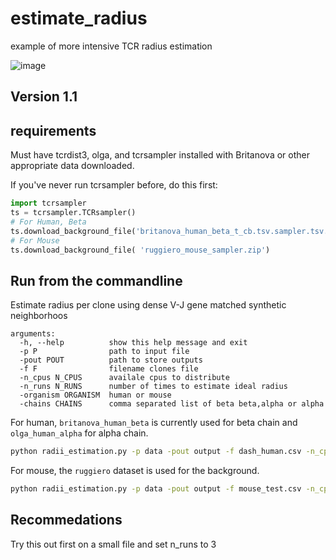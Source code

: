 # estimate_radius

example of more intensive TCR radius estimation 

![image](https://user-images.githubusercontent.com/46639063/160673001-debde1b6-8a68-4194-a143-609f38a1b583.png)


## Version 1.1

## requirements 

Must have tcrdist3, olga, and tcrsampler installed with Britanova or other appropriate data downloaded.

If you've never run tcrsampler before, do this first:

```python
import tcrsampler 
ts = tcrsampler.TCRsampler()
# For Human, Beta 
ts.download_background_file('britanova_human_beta_t_cb.tsv.sampler.tsv.zip')
# For Mouse
ts.download_background_file( 'ruggiero_mouse_sampler.zip')
```

## Run from the commandline

Estimate radius per clone using dense V-J gene matched synthetic neighborhoos

```
arguments:
  -h, --help          show this help message and exit
  -p P                path to input file
  -pout POUT          path to store outputs
  -f F                filename clones file
  -n_cpus N_CPUS      availale cpus to distribute
  -n_runs N_RUNS      number of times to estimate ideal radius
  -organism ORGANISM  human or mouse
  -chains CHAINS      comma separated list of beta beta,alpha or alpha
```

For human, `britanova_human_beta` is currently used for beta chain and `olga_human_alpha` for alpha chain.
```bash
python radii_estimation.py -p data -pout output -f dash_human.csv -n_cpus 2 -n_runs 10 -organism human -chains alpha,beta
```

For mouse, the `ruggiero` dataset is used for the background.
```bash
python radii_estimation.py -p data -pout output -f mouse_test.csv -n_cpus 2 -n_runs 3 -organism mouse -chains alpha,beta
``` 

## Recommedations 

Try this out first on a small file and set n_runs to 3
